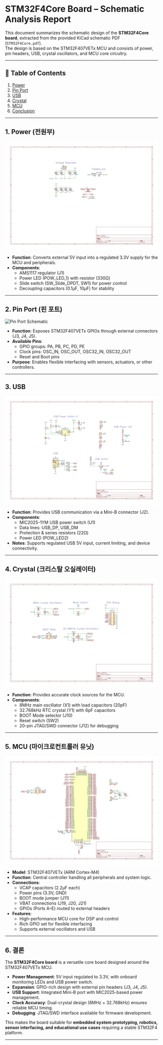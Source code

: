 # STM32F4Core Board – Schematic Analysis Report

This document summarizes the schematic design of the **STM32F4Core board**, extracted from the provided KiCad schematic PDF (`STM32F4Core.pdf`).  
The design is based on the STM32F407VETx MCU and consists of power, pin headers, USB, crystal oscillators, and MCU core circuitry.  

---

## 📑 Table of Contents
1. [Power](#1-power-전원부)  
2. [Pin Port](#2-pin-port-핀-포트)  
3. [USB](#3-usb)  
4. [Crystal](#4-crystal-크리스탈-오실레이터)  
5. [MCU](#5-mcu-마이크로컨트롤러-유닛)  
6. [Conclusion](#6-결론)  

---

## 1. Power (전원부)
![Power Schematic](docs/images/Power.jpg)

- **Function**: Converts external 5V input into a regulated 3.3V supply for the MCU and peripherals.  
- **Components**:  
  - AMS1117 regulator (J1)  
  - Power LED (POW_LED_1) with resistor (330Ω)  
  - Slide switch (SW_Slide_DPDT, SW1) for power control  
  - Decoupling capacitors (0.1µF, 10µF) for stability  

---

## 2. Pin Port (핀 포트)
![Pin Port Schematic](docs/images/Pinport.jpg)

- **Function**: Exposes STM32F407VETx GPIOs through external connectors (J3, J4, J5).  
- **Available Pins**:  
  - GPIO groups: PA, PB, PC, PD, PE  
  - Clock pins: OSC_IN, OSC_OUT, OSC32_IN, OSC32_OUT  
  - Reset and Boot pins  
- **Purpose**: Enables flexible interfacing with sensors, actuators, or other controllers.  

---

## 3. USB
![USB Schematic](docs/images/USB.jpg)

- **Function**: Provides USB communication via a Mini-B connector (J2).  
- **Components**:  
  - MIC2025-1YM USB power switch (U1)  
  - Data lines: USB_DP, USB_DM  
  - Protection & series resistors (22Ω)  
  - Power LED (POW_LED2)  
- **Notes**: Supports regulated USB 5V input, current limiting, and device connectivity.  

---

## 4. Crystal (크리스탈 오실레이터)
![Crystal Schematic](docs/images/Crystal.jpg)

- **Function**: Provides accurate clock sources for the MCU.  
- **Components**:  
  - 8MHz main oscillator (X1) with load capacitors (20pF)  
  - 32.768kHz RTC crystal (Y1) with 6pF capacitors  
  - BOOT Mode selector (J10)  
  - Reset switch (SW2)  
  - 20-pin JTAG/SWD connector (J12) for debugging  

---

## 5. MCU (마이크로컨트롤러 유닛)
![MCU Schematic](docs/images/MCU.jpg)
- **Model**: STM32F407VETx (ARM Cortex-M4)  
- **Function**: Central controller handling all peripherals and system logic.  
- **Connections**:  
  - VCAP capacitors (2.2µF each)  
  - Power pins (3.3V, GND)  
  - BOOT mode jumper (J11)  
  - VBAT connections (J19, J20, J21)  
  - GPIOs (Ports A–E) routed to external headers  
- **Features**:  
  - High-performance MCU core for DSP and control  
  - Rich GPIO set for flexible interfacing  
  - Supports external oscillators and USB  

---

## 6. 결론

The **STM32F4Core board** is a versatile core board designed around the STM32F407VETx MCU.  

- **Power Management**: 5V input regulated to 3.3V, with onboard monitoring LEDs and USB power switch.  
- **Expansion**: GPIO-rich design with external pin headers (J3, J4, J5).  
- **USB Support**: Integrated Mini-B port with MIC2025-based power management.  
- **Clock Accuracy**: Dual-crystal design (8MHz + 32.768kHz) ensures reliable MCU timing.  
- **Debugging**: JTAG/SWD interface available for firmware development.  

This makes the board suitable for **embedded system prototyping, robotics, sensor interfacing, and educational use cases** requiring a stable STM32F4 platform.  

---
